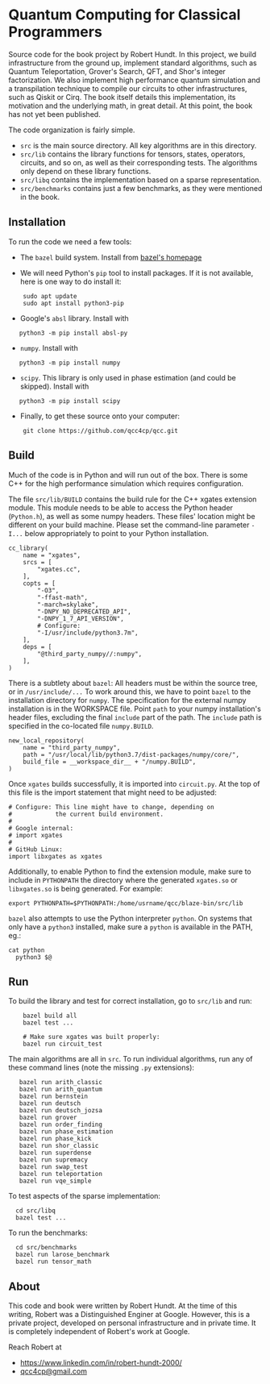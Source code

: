# Quantum Computing for Classical Programmers

Source code for the book project by Robert Hundt. In this project, we build infrastructure from the ground up, implement standard algorithms, such as Quantum Teleportation, Grover's Search, QFT, and Shor's integer factorization. We also implement high performance quantum simulation and a transpilation technique to compile our circuits to other infrastructures, such as Qiskit or Cirq. The book itself details this implementation, its motivation and the underlying math, in great detail. At this point, the book has not yet been published.

The code organization is fairly simple. 
*  `src` is the main source directory. All key algorithms are in this directory.
*  `src/lib` contains the library functions for tensors, states, operators, circuits, and so on, as well as their corresponding tests. The algorithms only depend on these library functions.
*  `src/libq` contains the implementation based on a sparse representation.
*  `src/benchmarks` contains just a few benchmarks, as they were mentioned in the book.

## Installation

To run the code we need a few tools:

*  The `bazel` build system. Install from [bazel's homepage](https://docs.bazel.build/versions/master/install.html)

*  We will need Python's `pip` tool to install packages. If it is not available, here is one way to do install it:
```
    sudo apt update
    sudo apt install python3-pip
```

*  Google's `absl` library. Install with 
```
   python3 -m pip install absl-py
```   
   
*  `numpy`. Install with 
```
   python3 -m pip install numpy
```    

*  `scipy`. This library is only used in phase estimation (and could be skipped). Install with 
```
   python3 -m pip install scipy
```
   
* Finally, to get these source onto your computer:
```
    git clone https://github.com/qcc4cp/qcc.git
```
    
## Build

Much of the code is in Python and will run out of the box.  There is
some C++ for the high performance simulation which requires
configuration.

The file `src/lib/BUILD` contains the build rule for the C++ xgates
extension module.  This module needs to be able to access the Python
header (`Python.h`), as well as some numpy headers. These files'
location might be different on your build machine. Please set the
command-line parameter `-I...` below appropriately to point to your
Python installation.

```
cc_library(
    name = "xgates",
    srcs = [
        "xgates.cc",
    ],
    copts = [
        "-O3",
        "-ffast-math",
    	"-march=skylake",
        "-DNPY_NO_DEPRECATED_API",
        "-DNPY_1_7_API_VERSION",
        # Configure:
        "-I/usr/include/python3.7m",
    ],
    deps = [
        "@third_party_numpy//:numpy",
    ],
)
```

There is a subtlety about `bazel`: All headers must be within the
source tree, or in `/usr/include/...` To work around this, we have to
point `bazel` to the installation directory for `numpy`.  The
specification for the external numpy installation is in the WORKSPACE
file. Point `path` to your numpy installation's header files,
excluding the final `include` part of the path. The `include` path is
specified in the co-located file `numpy.BUILD`.

```
new_local_repository(
    name = "third_party_numpy",
    path = "/usr/local/lib/python3.7/dist-packages/numpy/core/",
    build_file = __workspace_dir__ + "/numpy.BUILD", 
)
```

Once `xgates` builds successfully, it is imported into `circuit.py`. At the top of this
file is the import statement that might need to be adjusted:

```
# Configure: This line might have to change, depending on
#            the current build environment.
#
# Google internal:
# import xgates
#
# GitHub Linux:
import libxgates as xgates
```

Additionally, to enable Python to find the extension module, make sure
to include in `PYTHONPATH` the directory where the generated
`xgates.so` or `libxgates.so` is being generated. For example:

```
export PYTHONPATH=$PYTHONPATH:/home/usrname/qcc/blaze-bin/src/lib
```

`bazel` also attempts to use the Python interpreter `python`. On systems that
only have a `python3` installed, make sure a `python` is available in the PATH, eg.:

```
cat python
  python3 $@
```

## Run
To build the library and test for correct installation, go to `src/lib` and run:

```
    bazel build all
    bazel test ...
    
    # Make sure xgates was built properly:
    bazel run circuit_test
```
    
The main algorithms are all in `src`.
To run individual algorithms, run any of these command lines (note the missing `.py` extensions):

```
   bazel run arith_classic
   bazel run arith_quantum
   bazel run bernstein
   bazel run deutsch
   bazel run deutsch_jozsa
   bazel run grover
   bazel run order_finding
   bazel run phase_estimation
   bazel run phase_kick
   bazel run shor_classic
   bazel run superdense
   bazel run supremacy
   bazel run swap_test
   bazel run teleportation
   bazel run vqe_simple
```

To test aspects of the sparse implementation:

```
  cd src/libq
  bazel test ...
```

To run the benchmarks:

```
  cd src/benchmarks
  bazel run larose_benchmark
  bazel run tensor_math
```

## About

This code and book were written by Robert Hundt. At the time of this writing, Robert
was a Distinguished Enginer at Google. However, this is a private project, developed on
personal infrastructure and in private time. It is completely independent of Robert's work
at Google.

Reach Robert at
*  https://www.linkedin.com/in/robert-hundt-2000/
*  qcc4cp@gmail.com
